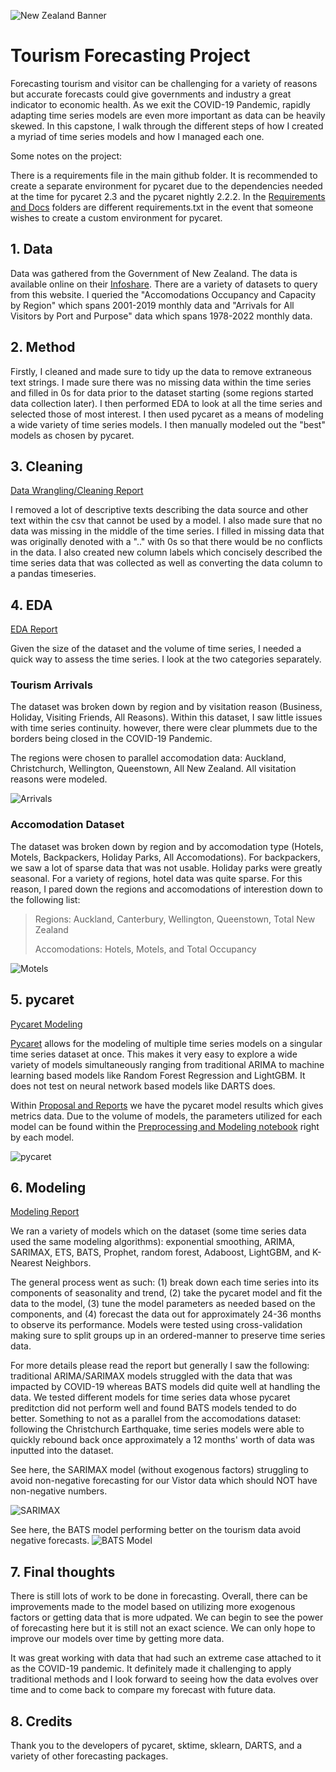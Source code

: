 ![New Zealand Banner](./readme/new_zealand_banner.png)

# Tourism Forecasting Project

Forecasting tourism and visitor can be challenging for a variety of reasons but accurate forecasts could give governments and industry a great indicator to economic health. As we exit the COVID-19 Pandemic, rapidly adapting time series models are even more important as data can be heavily skewed. In this capstone, I walk through the different steps of how I created a myriad of time series models and how I managed each one.

Some notes on the project:

There is a requirements file in the main github folder. It is recommended to create a separate environment for pycaret due to the dependencies needed at the time for pycaret 2.3 and the pycaret nightly 2.2.2. In the [Requirements and Docs](./Requirements%20and%20Docs) folders are different requirements.txt in the event that someone wishes to create a custom environment for pycaret.


## 1. Data

Data was gathered from the Government of New Zealand. The data is available online on their [Infoshare](https://infoshare.stats.govt.nz/Default.aspx). There are a variety of datasets to query from this website. I queried the "Accomodations Occupancy and Capacity by Region" which spans 2001-2019 monthly data and "Arrivals for All Visitors by Port and Purpose" data which spans 1978-2022 monthly data.

## 2. Method

Firstly, I cleaned and made sure to tidy up the data to remove extraneous text strings. I made sure there was no missing data within the time series and filled in 0s for data prior to the dataset starting (some regions started data collection later). I then performed EDA to look at all the time series and selected those of most interest. I then used pycaret as a means of modeling a wide variety of time series models. I then manually modeled out the "best" models as chosen by pycaret.

## 3. Cleaning

[Data Wrangling/Cleaning Report](./Notebooks/Time%20Series%20Data%20Wrangling%20and%20EDA.ipynb)

I removed a lot of descriptive texts describing the data source and other text within the csv that cannot be used by a model. I also made sure that no data was missing in the middle of the time series. I filled in missing data that was originally denoted with a ".." with 0s so that there would be no conflicts in the data. I also created new column labels which concisely described the time series data that was collected as well as converting the data column to a pandas timeseries.

## 4. EDA
[EDA Report](./Notebooks/Time%20Series%20Data%20Wrangling%20and%20EDA.ipynb)

Given the size of the dataset and the volume of time series, I needed a quick way to assess the time series. I look at the two categories separately.
### Tourism Arrivals
The dataset was broken down by region and by visitation reason (Business, Holiday, Visiting Friends, All Reasons). Within this dataset, I saw little issues with time series continuity. however, there were clear plummets due to the borders being closed in the COVID-19 Pandemic.

The regions were chosen to parallel accomodation data: Auckland, Christchurch, Wellington, Queenstown, All New Zealand. All visitation reasons were modeled.

![Arrivals](./readme/EDA_Arrivals.png)

### Accomodation Dataset
The dataset was broken down by region and by accomodation type (Hotels, Motels, Backpackers, Holiday Parks, All Accomodations). For backpackers, we saw a lot of sparse data that was not usable. Holiday parks were greatly seasonal. For a variety of regions, hotel data was quite sparse. For this reason, I pared down the regions and accomodations of interestion down to the following list:

> Regions: Auckland, Canterbury, Wellington, Queenstown, Total New Zealand
>
> Accomodations: Hotels, Motels, and Total Occupancy

![Motels](./readme/EDA_Hotels.png)

## 5. pycaret

[Pycaret Modeling](./Notebooks/Modeling%20with%20Pycaret.ipynb)

[Pycaret](https://pycaret.org/) allows for the modeling of multiple time series models on a singular time series dataset at once. This makes it very easy to explore a wide variety of models simultaneously ranging from traditional ARIMA to machine learning based models like Random Forest Regression and LightGBM. It does not test on neural network based models like DARTS does.

Within [Proposal and Reports](/Proposal%20and%20Reports) we have the pycaret model results which gives metrics data. Due to the volume of models, the parameters utilized for each model can be found within the [Preprocessing and Modeling notebook](/Notebooks/Pre-process%20and%20Modeling%20for%20New%20Zealand%20Forecasting%20Data.ipynb) right by each model.

![pycaret](./readme/pycaret_model.png)

## 6. Modeling

[Modeling Report](./Notebooks/Pre-process%20and%20Modeling%20for%20New%20Zealand%20Forecasting%20Data.ipynb)

We ran a variety of models which on the dataset (some time series data used the same modeling algorithms): exponential smoothing, ARIMA, SARIMAX, ETS, BATS, Prophet, random forest, Adaboost, LightGBM, and K-Nearest Neighbors. 

The general process went as such: (1) break down each time series into its components of seasonality and trend, (2) take the pycaret model and fit the data to the model, (3) tune the model parameters as needed based on the components, and (4) forecast the data out for approximately 24-36 months to observe its performance. Models were tested using cross-validation making sure to split groups up in an ordered-manner to preserve time series data.

For more details please read the report but generally I saw the following: traditional ARIMA/SARIMAX models struggled with the data that was impacted by COVID-19 whereas BATS models did quite well at handling the data. We tested different models for time series data whose pycaret preditction did not perform well and found BATS models tended to do better. Something to not as a parallel from the accomodations dataset: following the Christchurch Earthquake, time series models were able to quickly rebound back once approximately a 12 months' worth of data was inputted into the dataset. 

See here, the SARIMAX model (without exogenous factors) struggling to avoid non-negative forecasting for our Vistor data which should NOT have non-negative numbers.

![SARIMAX](./readme/sarimax_model.png)

See here, the BATS model performing better on the tourism data avoid negative forecasts.
![BATS Model](./readme/bats_model.png)

## 7. Final thoughts

There is still lots of work to be done in forecasting. Overall, there can be improvements made to the model based on utilizing more exogenous factors or getting data that is more udpated. We can begin to see the power of forecasting here but it is still not an exact science. We can only hope to improve our models over time by getting more data.

It was great working with data that had such an extreme case attached to it as the COVID-19 pandemic. It definitely made it challenging to apply traditional methods and I look forward to seeing how the data evolves over time and to come back to compare my forecast with future data.

## 8. Credits
Thank you to the developers of pycaret, sktime, sklearn, DARTS, and a variety of other forecasting packages.
